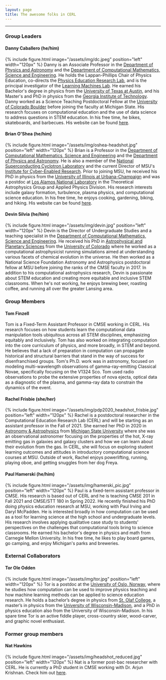 ```yaml
---
layout: page
title: The awesome folks in CERL
---
```

---
### Group Leaders

#### Danny Caballero (he/him)
{% include figure.html image="/assets/img/dc.jpeg" position="left" width="120px" %}
Danny is an Associate Professor in the [Department of Physics and Astronomy](https://pa.msu.edu) and the [Department of Computational Mathematics, Science and Engineering](https://cmse.msu.edu). He holds the Lappan-Phillips Chair of Physics Education, co-directs the [Physics Education Research Lab](https://perl.natsci.msu.edu), and is the principal investigator of the [Learning Machines Lab](https://learningmachineslab.github.io). He earned his Bachelor's degree in physics from the [University of Texas at Austin](https://ph.utexas.edu), and his Master's and PhD in physics from the [Georgia Institute of Technology](https://physics.gatech.edu). Danny worked as a Science Teaching Postdoctoral Fellow at the [University of Colorado Boulder](https://www.colorado.edu/physics) before joining the faculty at Michigan State. His research focuses on computational education and the use of data science to address questions in STEM education. In his free time, he bikes, skateboards, and barbecues. His website can be found [here](https://dannycab.github.io/).

#### Brian O'Shea (he/him)
{% include figure.html image="/assets/img/oshea-headshot.jpg" position="left" width="120px" %}
Brian is a Professor in the [Department of Computational Mathematics, Science and Engineering](https://cmse.msu.edu) and the [Department of Physics and Astronomy](https://pa.msu.edu).  He is also a member of the [National Superconducting Cyclotron Laboratory](https://nscl.msu.edu/) and the current Director of MSU's [Institute for Cyber-Enabled Research](https://icer.msu.edu/).  Prior to joining MSU, he received his PhD in physics from the [University of Illinois at Urbana-Champaign](https://physics.illinois.edu/) and was a postdoc at [Los Alamos National Laboratory](https://lanl.gov/) in the Theoretical Astrophysics Group and Applied Physics Division.  His research interests include galaxy formation, turbulence, plasma physics, and computational science education.  In his free time, he enjoys cooking, gardening, biking, and hiking.  His website can be found [here](https://web.pa.msu.edu/people/osheabr/).

#### Devin Silvia (he/him)
{% include figure.html image="/assets/img/devin.jpg" position="left" width="120px" %}
Devin is the Director of Undergraduate Studies and a teaching specialist in the [Department of Computational Mathematics, Science and Engineering](https://cmse.msu.edu). He received his PhD in [Astrophysical and Planetary Sciences](https://www.colorado.edu/aps/) from the [University of Colorado](https://www.colorado.edu) where he worked as a computational astrophysicist running simulations aimed at understanding various facets of chemical evolution in the universe. He then worked as a National Science Foundation Astronomy and Astrophysics postdoctoral fellow at MSU before joining the ranks of the CMSE faculty in 2017. In addition to his computational astrophysics research, Devin is passionate about STEM education and creating more equitable and inclusive STEM classrooms. When he's not working, he enjoys brewing beer, roasting coffee, and running all over the greater Lansing area.

### Group Members

#### Tom Finzell
Tom is a Fixed-Term Assistant Professor in CMSE working in CERL. His research focuses on how students learn the computational data manipulation tools ubiquitous across all STEM disciplines, emphasizing equitably and inclusively. Tom has also worked on integrating computation into the core curriculum of physics, and more broadly, in STEM and beyond. He believes that a lack of preparation in computation can propagate historical and structural barriers that stand in the way of success for disenfranchised groups. Tom's Ph.D. work was in astronomy, focused on modeling multi-wavelength observations of gamma-ray-emitting Classical Novae, specifically focusing on the V1324 Sco. Tom used radio observations to probe the extensive properties of nova ejecta, optical data as a diagnostic of the plasma, and gamma-ray data to constrain the dynamics of the event.

#### Rachel Frisbie (she/her)
{% include figure.html image="/assets/img/pdp2020_headshot_frisbie.jpg" position="left" width="120px" %}
Rachel is a postdoctoral researcher in the Computational Education Research Lab (CERL) and will be starting as an assistant professor in the Fall of 2021. She earned her PhD in 2020 in [Astronomy & Astrophysics](https://astro.natsci.msu.edu/) from [Michigan State University](https://msu.edu/) where she was an observational astronomer focusing on the properties of the hot, X-ray emitting gas in galaxies and galaxy clusters and how we can learn about their evolution from the gas. In CERL, she will focus on exploring student learning outcomes and attitudes in introductory computational science courses at MSU. Outside of work, Rachel enjoys powerlifting, running, playing oboe, and getting snuggles from her dog Freya.

#### Paul Hamerski (he/him)
{% include figure.html image="/assets/img/hamerski_pic.jpg" position="left" width="120px" %}
Paul is a fixed-term assistant professor in CMSE. His research is based out of CERL and he is teaching CMSE 201 in Fall 2021 and CMSE/STT 180 in Spring 2022. He recently finished his PhD doing physics education research at MSU, working with Paul Irving and Daryl McPadden. He is interested broadly in how computation can be used as a tool for learning science at the high school and undergraduate levels. His research involves applying qualitative case study to students' perspectives on the challenges that computational tools bring to science classrooms. He earned his bachelor's degree in physics and math from Carnegie Mellon University. In his free time, he likes to play board games, go camping, and enjoy Michigan's parks and breweries.

### External Collaborators

#### Tor Ole Odden
{% include figure.html image="/assets/img/tor.jpg" position="left" width="120px" %}
Tor is a postdoc at the [University of Oslo, Norway](https://www.uio.no/english/), where he studies how computation can be used to improve physics teaching and how machine learning methods can be applied to science education research. He holds a bachelor’s degree in physics from [St. Olaf College](https://wp.stolaf.edu/), a master’s in physics from the [University of Wisconsin-Madison](https://www.wisc.edu/), and a PhD in physics education also from the University of Wisconsin-Madison. In his spare time Tor is an active fiddle player, cross-country skier, wood-carver, and graphic novel enthusiast.

### Former group members

#### Nat Hawkins
{% include figure.html image="/assets/img/headshot_reduced.jpg" position="left" width="120px" %}
Nat is a former post-bac researcher with CERL. He is currently a PhD student in CMSE working with Dr. Arjun Krishnan. Check him out [here](https://www.nathawkins.info).
